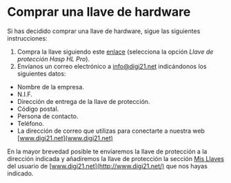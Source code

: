 # Comprar una llave de hardware

Si has decidido comprar una llave de hardware, sigue las siguientes instrucciones:

1. Compra la llave siguiendo este [enlace](https://www.digi21.net/Tienda/Compra) \(selecciona la opción _Llave de protección Hasp HL Pro_\).
2. Envíanos un correo electrónico a [info@digi21.net](mailto:info@digi21.net) indicándonos los siguientes datos:

* Nombre de la empresa.
* N.I.F.
* Dirección de entrega de la llave de protección.
* Código postal.
* Persona de contacto.
* Teléfono.
* La dirección de correo que utilizas para conectarte a nuestra web [www.digi21.net](www.digi21.net)

En la mayor brevedad posible te enviaremos la llave de protección a la dirección indicada y añadiremos la llave de protección la sección [Mis Llaves](http://www.digi21.net/MisLlaves) del usuario de [www.digi21.net](http://www.digi21.net/) que nos hayas indicado.

